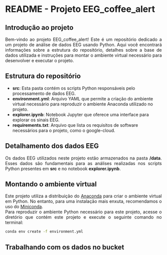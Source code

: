 <div style="text-align: justify">

# README - Projeto EEG_coffee_alert

## Introdução ao projeto

<div align="justify">
Bem-vindo ao projeto EEG_coffee_alert! Este é um repositório dedicado a um projeto de análise de dados EEG usando Python. Aqui você encontrará informações sobre a estrutura do repositório, detalhes sobre a base de dados utilizada e instruções para montar o ambiente virtual necessário para desenvolver e executar o projeto.
</div>

## Estrutura do repositório

<div align="left">
  <ul>
    <li><b>src</b>: Esta pasta contém os scripts Python responsáveis pelo processamento de dados EEG.</li>
    <li><b>environment.yml</b>: Arquivo YAML que permite a criação do ambiente virtual necessário para reproduzir o ambiente Anaconda utilizado no projeto.</li>
    <li><b>explorer.ipynb</b>: Notebook Jupyter que oferece uma interface para explorar os sinais EEG.</li>
    <li><b>requirements.txt</b>: Arquivo que lista os requisitos de software necessários para o projeto, como o google-cloud.</li>
  </ul>
</div>

## Detalhamento dos dados EEG

<div align="justify">
Os dados EEG utilizados neste projeto estão armazenados na pasta <b>/data</b>. Esses dados são fundamentais para as análises realizadas nos scripts Python presentes em <b>src</b> e no notebook <b>explorer.ipynb</b>.
</div>

## Montando o ambiente virtual

<div align="justify">
Este projeto utiliza a distribuição do <a href="https://www.anaconda.com/products/distribution">Anaconda</a> para criar o ambiente virtual em Python. No entanto, para uma instalação mais enxuta, recomendamos o uso do <a href="https://docs.conda.io/en/latest/miniconda.html">Miniconda</a>.
</div>

<div align="justify">
Para reproduzir o ambiente Python necessário para este projeto, acesse o diretório que contém este projeto e execute o seguinte comando no terminal:
</div>

```bash
conda env create -f environment.yml
```

## Trabalhando com os dados no bucket
